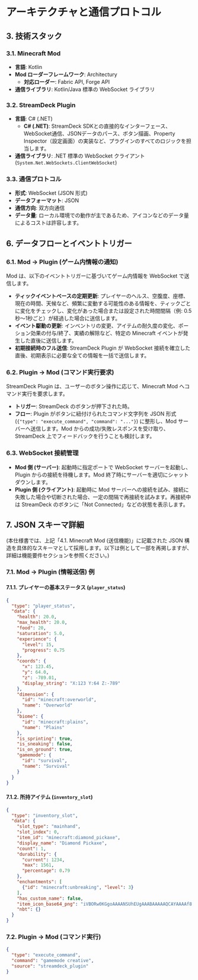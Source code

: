 # アーキテクチャと通信プロトコル

## 3. 技術スタック

### 3.1. Minecraft Mod

*   **言語**: Kotlin
*   **Mod ローダーフレームワーク**: Architectury
    *   **対応ローダー**: Fabric API, Forge API
*   **通信ライブラリ**: Kotlin/Java 標準の WebSocket ライブラリ

### 3.2. StreamDeck Plugin

*   **言語**: C# (.NET)
    *   **C# (.NET)**: StreamDeck SDKとの直接的なインターフェース、WebSocket通信、JSONデータのパース、ボタン描画、Property Inspector（設定画面）の実装など、プラグインのすべてのロジックを担当します。
*   **通信ライブラリ**: .NET 標準の WebSocket クライアント (`System.Net.WebSockets.ClientWebSocket`)

### 3.3. 通信プロトコル

*   **形式**: WebSocket (JSON 形式)
*   **データフォーマット**: JSON
*   **通信方向**: 双方向通信
*   **データ量**: ローカル環境での動作が主であるため、アイコンなどのデータ量によるコストは許容します。

## 6. データフローとイベントトリガー

### 6.1. Mod → Plugin (ゲーム内情報の通知)

Mod は、以下のイベントトリガーに基づいてゲーム内情報を WebSocket で送信します。

*   **ティックイベントベースの定期更新**: プレイヤーのヘルス、空腹度、座標、現在の時間、天候など、頻繁に変動する可能性のある情報を、ティックごとに変化をチェックし、変化があった場合または設定された時間間隔（例: 0.5秒〜1秒ごと）が経過した場合に送信します。
*   **イベント駆動の更新**: インベントリの変更、アイテムの耐久度の変化、ポーション効果の付与/終了、実績の解除など、特定の Minecraft イベントが発生した直後に送信します。
*   **初期接続時のフル送信**: StreamDeck Plugin が WebSocket 接続を確立した直後、初期表示に必要な全ての情報を一括で送信します。

### 6.2. Plugin → Mod (コマンド実行要求)

StreamDeck Plugin は、ユーザーのボタン操作に応じて、Minecraft Mod へコマンド実行を要求します。

*   **トリガー**: StreamDeck のボタンが押下された時。
*   **フロー**: Plugin がボタンに紐付けられたコマンド文字列を JSON 形式 (`{"type": "execute_command", "command": "..."}`) に整形し、Mod サーバーへ送信します。Mod からの成功/失敗レスポンスを受け取り、StreamDeck 上でフィードバックを行うことも検討します。

### 6.3. WebSocket 接続管理

*   **Mod 側 (サーバー)**: 起動時に指定ポートで WebSocket サーバーを起動し、Plugin からの接続を待機します。Mod 終了時にサーバーを適切にシャットダウンします。
*   **Plugin 側 (クライアント)**: 起動時に Mod サーバーへの接続を試み、接続に失敗した場合や切断された場合、一定の間隔で再接続を試みます。再接続中は StreamDeck のボタンに「Not Connected」などの状態を表示します。

## 7. JSON スキーマ詳細

(本仕様書では、上記「4.1. Minecraft Mod (送信機能)」に記載された JSON 構造を具体的なスキーマとして採用します。以下は例として一部を再掲しますが、詳細は機能要件セクションを参照ください。)

### 7.1. Mod → Plugin (情報送信) 例

#### 7.1.1. プレイヤーの基本ステータス (`player_status`)

```json
{
  "type": "player_status",
  "data": {
    "health": 20.0,
    "max_health": 20.0,
    "food": 20,
    "saturation": 5.0,
    "experience": {
      "level": 15,
      "progress": 0.75
    },
    "coords": {
      "x": 123.45,
      "y": 64.0,
      "z": -789.01,
      "display_string": "X:123 Y:64 Z:-789"
    },
    "dimension": {
      "id": "minecraft:overworld",
      "name": "Overworld"
    },
    "biome": {
      "id": "minecraft:plains",
      "name": "Plains"
    },
    "is_sprinting": true,
    "is_sneaking": false,
    "is_on_ground": true,
    "gamemode": {
      "id": "survival",
      "name": "Survival"
    }
  }
}
```

#### 7.1.2. 所持アイテム (`inventory_slot`)

```json
{
  "type": "inventory_slot",
  "data": {
    "slot_type": "mainhand",
    "slot_index": 0,
    "item_id": "minecraft:diamond_pickaxe",
    "display_name": "Diamond Pickaxe",
    "count": 1,
    "durability": {
      "current": 1234,
      "max": 1561,
      "percentage": 0.79
    },
    "enchantments": [
      {"id": "minecraft:unbreaking", "level": 3}
    ],
    "has_custom_name": false,
    "item_icon_base64_png": "iVBORw0KGgoAAAANSUhEUgAAABAAAAAQCAYAAAAf8...",
    "nbt": {}
  }
}
```

### 7.2. Plugin → Mod (コマンド実行)

```json
{
  "type": "execute_command",
  "command": "gamemode creative",
  "source": "streamdeck_plugin"
}
```
